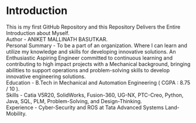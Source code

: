 # Introduction
This is my first GitHub Repository and this Repository Delivers the Entire Introduction about Myself.
<br>
Author - ANIKET MALLINATH BASUTKAR.
<br>
Personal Summary - To be a part of an organization. Where I can learn and utilize my knowledge and skills for developing innovative solutions. An Enthusiastic Aspiring Engineer committed to continuous learning and contributing to high impact projects with a Mechanical background, bringing abilities to support operations and problem-solving skills to develop innovative engineering solutions.
<br>
Education - B.Tech in Mechanical and Automation Engineering ( CGPA : 8.75 / 10 ).
<br>
Skills - Catia V5R20, SolidWorks, Fusion-360, UG-NX, PTC-Creo, Python, Java, SQL, PLM, Problem-Solving, and Design-Thinking.
<br>
Experience - Cyber-Security and ROS at Tata Advanced Systems Land-Mobility.
